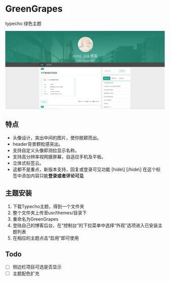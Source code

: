 ﻿# GreenGrapes
typecho 绿色主题

![image](https://raw.githubusercontent.com/LarryFranken/GreenGrapes_lnk/master/screenshot.png)

## 特点
* 头像设计，突出中间的图片，使你脱颖而出。
* header背景颗粒感突出。
* 支持自定义头像即测拉显示名称。
* 支持高分辨率视网膜屏幕，自适应手机及平板。
* 立体式标签云。
* 这都不是重点，新版本支持，回复或登录可见功能
    [hide\\]  [\/hide\\]
    在这个标签中添加内容只能**登录或者评论可见**
## 主题安装
1. 下载Typecho主题，得到一个文件夹
2. 整个文件夹上传至usr/themes/目录下
3. 重命名为GreenGrapes
4. 登陆自己的博客后台，在“控制台”的下拉菜单中选择“外观”选项进入已安装主题列表
5. 在相应的主题点击“启用”即可使用

## Todo
- [ ] 侧边栏项目可选是否显示
- [ ] 主题配色扩充